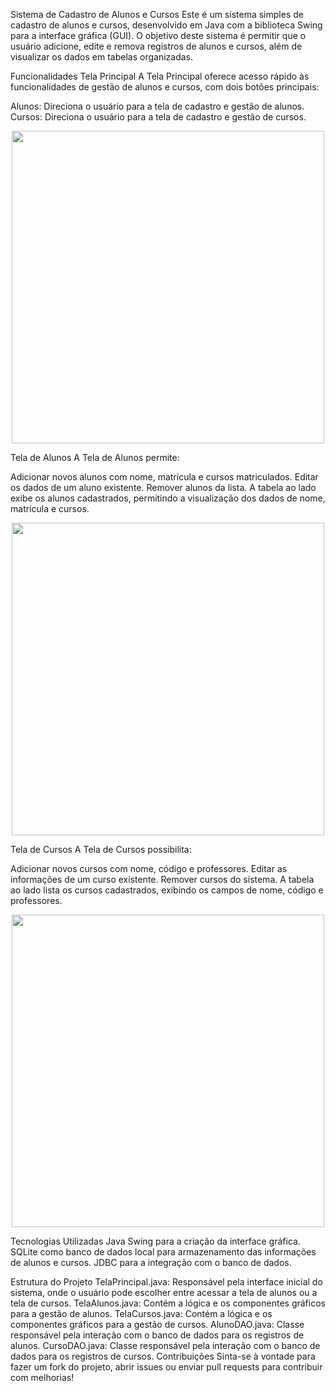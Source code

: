 Sistema de Cadastro de Alunos e Cursos
Este é um sistema simples de cadastro de alunos e cursos, desenvolvido em Java com a biblioteca Swing para a interface gráfica (GUI). O objetivo deste sistema é permitir que o usuário adicione, edite e remova registros de alunos e cursos, além de visualizar os dados em tabelas organizadas.

Funcionalidades
Tela Principal
A Tela Principal oferece acesso rápido às funcionalidades de gestão de alunos e cursos, com dois botões principais:

Alunos: Direciona o usuário para a tela de cadastro e gestão de alunos.
Cursos: Direciona o usuário para a tela de cadastro e gestão de cursos.
<div align="center">
<img src="https://github.com/user-attachments/assets/692eac60-d033-4160-aaf2-d6b6930e2f71" width="500px" />
</div>

Tela de Alunos
A Tela de Alunos permite:

Adicionar novos alunos com nome, matrícula e cursos matriculados.
Editar os dados de um aluno existente.
Remover alunos da lista.
A tabela ao lado exibe os alunos cadastrados, permitindo a visualização dos dados de nome, matrícula e cursos.
<div align="center">
<img src="https://github.com/user-attachments/assets/4a4244b0-6633-4126-b1d9-ed07283e5c99" width="500px" />
</div>


Tela de Cursos
A Tela de Cursos possibilita:

Adicionar novos cursos com nome, código e professores.
Editar as informações de um curso existente.
Remover cursos do sistema.
A tabela ao lado lista os cursos cadastrados, exibindo os campos de nome, código e professores.
<div align="center">
<img src="https://github.com/user-attachments/assets/6ae2e4d7-0cfb-44bf-9e93-697d6ac78722" width="500px" />
</div>


Tecnologias Utilizadas
Java
Swing para a criação da interface gráfica.
SQLite como banco de dados local para armazenamento das informações de alunos e cursos.
JDBC para a integração com o banco de dados.

Estrutura do Projeto
TelaPrincipal.java: Responsável pela interface inicial do sistema, onde o usuário pode escolher entre acessar a tela de alunos ou a tela de cursos.
TelaAlunos.java: Contém a lógica e os componentes gráficos para a gestão de alunos.
TelaCursos.java: Contém a lógica e os componentes gráficos para a gestão de cursos.
AlunoDAO.java: Classe responsável pela interação com o banco de dados para os registros de alunos.
CursoDAO.java: Classe responsável pela interação com o banco de dados para os registros de cursos.
Contribuições
Sinta-se à vontade para fazer um fork do projeto, abrir issues ou enviar pull requests para contribuir com melhorias!




